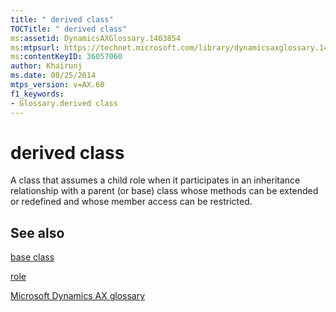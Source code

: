 ```yaml
---
title: " derived class"
TOCTitle: " derived class"
ms:assetid: DynamicsAXGlossary.1403854
ms:mtpsurl: https://technet.microsoft.com/library/dynamicsaxglossary.1403854(v=AX.60)
ms:contentKeyID: 36057060
author: Khairunj
ms.date: 08/25/2014
mtps_version: v=AX.60
f1_keywords:
- Glossary.derived class
---
```


# derived class

A class that assumes a child role when it participates in an inheritance relationship with a parent (or base) class whose methods can be extended or redefined and whose member access can be restricted.

## See also

[base class](base-class.md)

[role](role.md)

[Microsoft Dynamics AX glossary](glossary/microsoft-dynamics-ax-glossary.md)

  



